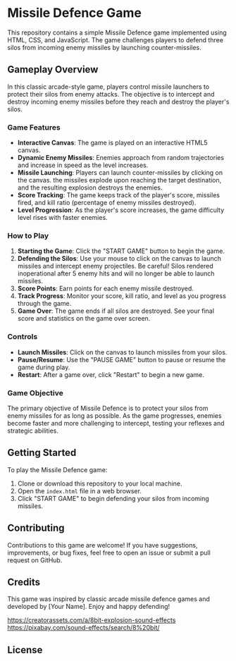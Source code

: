 # Missile Defence Game

This repository contains a simple Missile Defence game implemented using HTML, CSS, and JavaScript. The game challenges players to defend three silos from incoming enemy missiles by launching counter-missiles.

## Gameplay Overview

In this classic arcade-style game, players control missile launchers to protect their silos from enemy attacks. The objective is to intercept and destroy incoming enemy missiles before they reach and destroy the player's silos.

### Game Features

- **Interactive Canvas**: The game is played on an interactive HTML5 canvas.
- **Dynamic Enemy Missiles**: Enemies approach from random trajectories and increase in speed as the level increases.
- **Missile Launching**: Players can launch counter-missiles by clicking on the canvas. the missiles explode upon reaching the target destination, and the      resulting explosion destroys the enemies.
- **Score Tracking**: The game keeps track of the player's score, missiles fired, and kill ratio (percentage of enemy missiles destroyed).
- **Level Progression**: As the player's score increases, the game difficulty level rises with faster enemies.

### How to Play

1. **Starting the Game**: Click the "START GAME" button to begin the game.
2. **Defending the Silos**: Use your mouse to click on the canvas to launch missiles and intercept enemy projectiles. Be careful! Silos rendered inoperational after 5 enemy hits and will no longer be able to launch missiles. 
3. **Score Points**: Earn points for each enemy missile destroyed.
4. **Track Progress**: Monitor your score, kill ratio, and level as you progress through the game.
5. **Game Over**: The game ends if all silos are destroyed. See your final score and statistics on the game over screen.

### Controls

- **Launch Missiles**: Click on the canvas to launch missiles from your silos.
- **Pause/Resume**: Use the "PAUSE GAME" button to pause or resume the game during play.
- **Restart**: After a game over, click "Restart" to begin a new game.

### Game Objective

The primary objective of Missile Defence is to protect your silos from enemy missiles for as long as possible. As the game progresses, enemies become faster and more challenging to intercept, testing your reflexes and strategic abilities.

## Getting Started

To play the Missile Defence game:

1. Clone or download this repository to your local machine.
2. Open the `index.html` file in a web browser.
3. Click "START GAME" to begin defending your silos from incoming missiles.

## Contributing

Contributions to this game are welcome! If you have suggestions, improvements, or bug fixes, feel free to open an issue or submit a pull request on GitHub.

## Credits

This game was inspired by classic arcade missile defence games and developed by [Your Name]. Enjoy and happy defending!

https://creatorassets.com/a/8bit-explosion-sound-effects
https://pixabay.com/sound-effects/search/8%20bit/

## License




